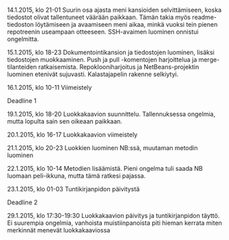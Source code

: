 
14.1.2015, klo 21-01
Suurin osa ajasta meni kansioiden selvittämiseen, koska tiedostot olivat tallentuneet väärään paikkaan. Tämän takia myös readme-tiedoston löytämiseen ja avaamiseen meni aikaa, minkä vuoksi tein pienen repotreenin useampaan otteeseen. SSH-avaimen luominen onnistui ongelmitta.

15.1.2015, klo 18-23
Dokumentointikansion ja tiedostojen luominen, lisäksi tiedostojen muokkaaminen. Push ja pull -komentojen harjoittelua ja merge-tilanteiden ratkaisemista. Repoklooniharjoitus ja NetBeans-projektin luominen etenivät sujuvasti. Kalastajapelin rakenne selkiytyi.

16.1.2015, klo 10-11
Viimeistely

Deadline 1

19.1.2015, klo 18-20
Luokkakaavion suunnittelu. Tallennuksessa ongelmia, mutta lopulta sain sen oikeaan paikkaan.

20.1.2015, klo 16-17
Luokkakaavion viimeistely

21.1.2015, klo 20-23
Luokkien luominen NB:ssä, muutaman metodin luominen

22.1.2015, klo 10-14
Metodien lisäämistä. Pieni ongelma tuli saada NB luomaan peli-ikkuna, mutta tämä ratkesi pajassa.

23.1.2015, klo 01-03
Tuntikirjanpidon päivitystä

Deadline 2

29.1.2015, klo 17:30-19:30
Luokkakaavion päivitys ja tuntikirjanpidon täyttö. Ei suurempia ongelmia, vanhoista muistiinpanoista piti hieman kerrata miten merkinnät menevät luokkakaaviossa
